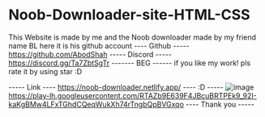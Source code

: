 # Noob-Downloader-site-HTML-CSS
This Website is made by me and the Noob downloader made by my friend name BL here it is his github account 
---- Github -----
https://github.com/AbodShah
----- Discord -----
https://discord.gg/Ta7ZbtSgTr
------- BEG ------
if you like my work! pls rate it by using star :D

----- Link ----
https://noob-downloader.netlify.app/
---- :D -----
![image](https://user-images.githubusercontent.com/121882741/214304642-3b5687a3-7ccb-48ea-b101-5136f7c11aa9.png)
https://play-lh.googleusercontent.com/RTAZb9E639F4JBcuBRTPEk9_92I-kaKgBMw4LFxTGhdCQeqWukXh74rTngbQpBVGxqo
---- Thank you -----
